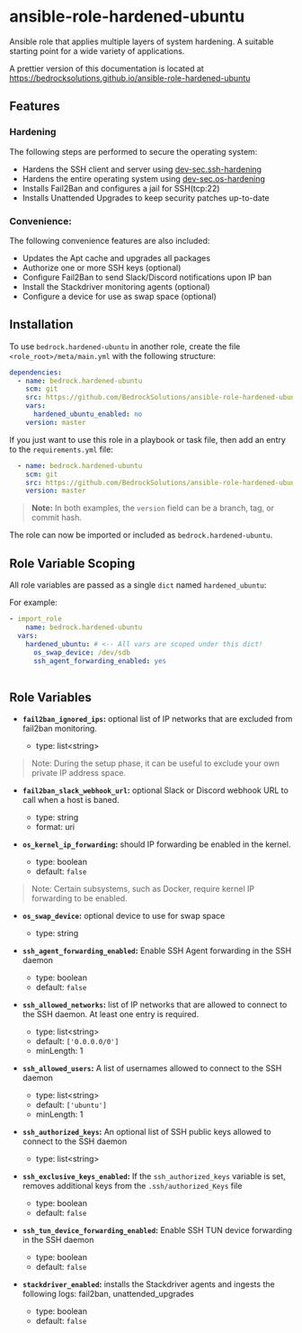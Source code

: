 # ansible-role-hardened-ubuntu

Ansible role that applies multiple layers of system hardening. 
A suitable starting point for a wide variety of applications.

A prettier version of this documentation is located at 
https://bedrocksolutions.github.io/ansible-role-hardened-ubuntu

## Features

### Hardening

The following steps are performed to secure the operating system:

* Hardens the SSH client and server using 
[dev-sec.ssh-hardening](https://github.com/dev-sec/ansible-ssh-hardening)
* Hardens the entire operating system using 
[dev-sec.os-hardening](https://github.com/dev-sec/ansible-os-hardening)
* Installs Fail2Ban and configures a jail for SSH(tcp:22)
* Installs Unattended Upgrades to keep security patches up-to-date

### Convenience:

The following convenience features are also included:

* Updates the Apt cache and upgrades all packages
* Authorize one or more SSH keys (optional)
* Configure Fail2Ban to send Slack/Discord notifications upon
IP ban
* Install the Stackdriver monitoring agents (optional)
* Configure a device for use as swap space (optional)

## Installation

To use `bedrock.hardened-ubuntu` in another role, create the file 
`<role_root>/meta/main.yml` with the following structure:

```yaml
dependencies:
  - name: bedrock.hardened-ubuntu
    scm: git
    src: https://github.com/BedrockSolutions/ansible-role-hardened-ubuntu.git
    vars:
      hardened_ubuntu_enabled: no
    version: master
```

If you just want to use this role in a playbook or task file, then
add an entry to the `requirements.yml` file:

```yaml
  - name: bedrock.hardened-ubuntu
    scm: git
    src: https://github.com/BedrockSolutions/ansible-role-hardened-ubuntu.git
    version: master
```
>__Note:__ In both examples, the `version` field can be a branch, tag, or commit hash.

The role can now be imported or included as `bedrock.hardened-ubuntu`.

## Role Variable Scoping

All role variables are passed as a single `dict` 
named `hardened_ubuntu`:

For example:

```yaml
- import_role
    name: bedrock.hardened-ubuntu
  vars:
    hardened_ubuntu: # <-- All vars are scoped under this dict!
      os_swap_device: /dev/sdb
      ssh_agent_forwarding_enabled: yes
      
```

## Role Variables

* __`fail2ban_ignored_ips`:__ optional list of IP networks that 
are excluded from fail2ban monitoring. 

    * type: list\<string\>

> Note: During the setup phase, it can be useful to exclude your 
own private IP address space.

* __`fail2ban_slack_webhook_url`:__ optional Slack or Discord
webhook URL to call when a host is baned.
    * type: string
    * format: uri

* __`os_kernel_ip_forwarding`:__ should IP forwarding be enabled
in the kernel. 

    * type: boolean
    * default: `false`

> Note: Certain subsystems, such as Docker, require kernel IP
forwarding to be enabled.
      
* __`os_swap_device`:__ optional device to use for swap space
    * type: string

* __`ssh_agent_forwarding_enabled`:__ Enable SSH Agent forwarding
in the SSH daemon

    * type: boolean
    * default: `false`

* __`ssh_allowed_networks`:__ list of IP networks that are allowed
to connect to the SSH daemon. At least one entry is required.
    * type: list\<string\>
    * default: `['0.0.0.0/0']`
    * minLength: 1

* __`ssh_allowed_users`:__ A list of usernames allowed to connect 
to the SSH daemon

    * type: list\<string\>
    * default: `['ubuntu']`
    * minLength: 1

* __`ssh_authorized_keys`:__ An optional list of SSH public keys 
allowed to connect to the SSH daemon

    * type: list\<string\>

* __`ssh_exclusive_keys_enabled`:__ If the `ssh_authorized_keys`
variable is set, removes additional keys from the 
`.ssh/authorized_Keys` file

    * type: boolean
    * default: `false`

* __`ssh_tun_device_forwarding_enabled`:__ Enable SSH TUN device
forwarding in the SSH daemon

    * type: boolean
    * default: `false`
      
* __`stackdriver_enabled`:__ installs the Stackdriver agents and
ingests the following logs: fail2ban, unattended_upgrades 

    * type: boolean
    * default: `false`
